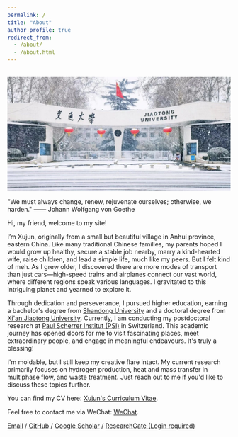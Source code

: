 ```yaml
---
permalink: /
title: "About"
author_profile: true
redirect_from: 
  - /about/
  - /about.html
---
```


<br/><img src='/images/Winter XJTU.png'>

"We must always change, renew, rejuvenate ourselves; otherwise, we harden." 
—— Johann Wolfgang von Goethe

Hi, my friend, welcome to my site!

I’m Xujun, originally from a small but beautiful village in Anhui province, eastern China. Like many traditional Chinese families, my parents hoped I would grow up healthy, secure a stable job nearby, marry a kind-hearted wife, raise children, and lead a simple life, much like my peers. But I felt kind of meh. As I grew older, I discovered there are more modes of transport than just cars—high-speed trains and airplanes connect our vast world, where different regions speak various languages. I gravitated to this intriguing planet and yearned to explore it.

Through dedication and perseverance, I pursued higher education, earning a bachelor's degree from [Shandong University](https://www.en.sdu.edu.cn/)  and a doctoral degree from [Xi'an Jiaotong University](http://en.xjtu.edu.cn). Currently, I am conducting my postdoctoral research at [Paul Scherrer Institut (PSI)](https://www.psi.ch/en) in Switzerland. This academic journey has opened doors for me to visit fascinating places, meet extraordinary people, and engage in meaningful endeavours. It's truly a blessing!

I'm moldable, but I still keep my creative flare intact. My current research primarily focuses on hydrogen production, heat and mass transfer in multiphase flow, and waste treatment. Just reach out to me if you'd like to discuss these topics further.

You can find my CV here: [Xujun's Curriculum Vitae](../assets/Curriculum_Vitae.pdf). 

Feel free to contact me via WeChat: [WeChat](../assets/WeChat.pdf). 

[Email](mailto:xujun_li@163.com) / [GitHub](https://github.com/Xujun-XJTU) /  [Google Scholar](https://scholar.google.com/citations?user=4RlP_ugAAAAJ&hl=en) / [ResearchGate (Login required)](https://www.researchgate.net/profile/Xujun_Li2)
                    
